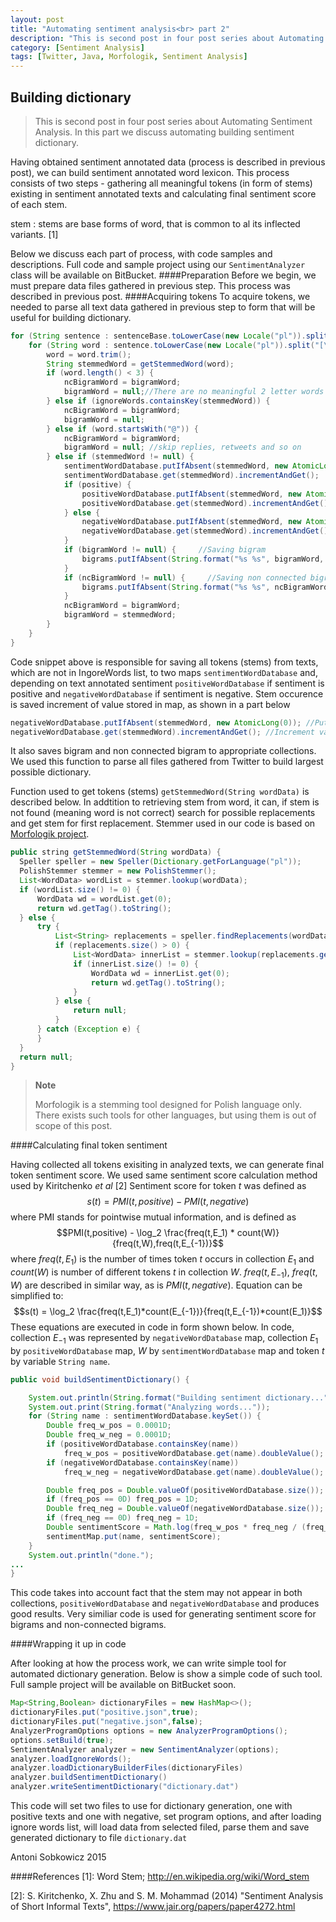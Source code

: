 ```yaml
---
layout: post
title: "Automating sentiment analysis<br> part 2"
description: "This is second post in four post series about Automating Sentiment Analysis. In this part we discuss automating building sentiment dictionary."
category: [Sentiment Analysis]
tags: [Twitter, Java, Morfologik, Sentiment Analysis]
---
```


Building dictionary
-----------

> This is second post in four post series about Automating Sentiment Analysis. In this part we discuss automating building sentiment dictionary.

<!--more-->

Having obtained sentiment annotated data (process is described in previous post), we can build sentiment annotated word lexicon. This process consists of two steps - gathering all meaningful tokens (in form of stems) existing in sentiment annotated texts and calculating final sentiment score of each stem.

stem
  : stems are base forms of word, that is common to al its inflected variants. [1]

Below we discuss each part of process, with code samples and descriptions. Full code and sample project using our `SentimentAnalyzer` class will be available on BitBucket.
####Preparation
Before we begin, we must prepare data files gathered in previous step. This process was described in previous post.
####Acquiring tokens
To acquire tokens, we needed to parse all text data gathered in previous step to form that will be useful for building dictionary.  

```java
for (String sentence : sentenceBase.toLowerCase(new Locale("pl")).split("[\\?\\!\\.]+")) {
    for (String word : sentence.toLowerCase(new Locale("pl")).split("[\\s\\,]+")) {
        word = word.trim();
        String stemmedWord = getStemmedWord(word);
        if (word.length() < 3) {
            ncBigramWord = bigramWord;
            bigramWord = null;//There are no meaningful 2 letter words in Polish language
        } else if (ignoreWords.containsKey(stemmedWord)) {
            ncBigramWord = bigramWord;
            bigramWord = null;
        } else if (word.startsWith("@")) {
            ncBigramWord = bigramWord;
            bigramWord = null; //skip replies, retweets and so on
        } else if (stemmedWord != null) {
            sentimentWordDatabase.putIfAbsent(stemmedWord, new AtomicLong(0));
            sentimentWordDatabase.get(stemmedWord).incrementAndGet();
            if (positive) {
                positiveWordDatabase.putIfAbsent(stemmedWord, new AtomicLong(0));
                positiveWordDatabase.get(stemmedWord).incrementAndGet();
            } else {
                negativeWordDatabase.putIfAbsent(stemmedWord, new AtomicLong(0));
                negativeWordDatabase.get(stemmedWord).incrementAndGet();
            }
            if (bigramWord != null) {     //Saving bigram
                bigrams.putIfAbsent(String.format("%s %s", bigramWord, stemmedWord), positive);
            }
            if (ncBigramWord != null) {     //Saving non connected bigram
                bigrams.putIfAbsent(String.format("%s %s", ncBigramWord, stemmedWord), positive);
            }
            ncBigramWord = bigramWord;
            bigramWord = stemmedWord;
        }
    }
}
```

Code snippet above is responsible for saving all tokens (stems) from texts, which are not in IngoreWords list, to two maps `sentimentWordDatabase` and, depending on text annotated sentiment `positiveWordDatabase` if sentiment is positive and `negativeWordDatabase` if sentiment is negative. Stem occurence is saved increment of value stored in map, as shown in a part below

```java
negativeWordDatabase.putIfAbsent(stemmedWord, new AtomicLong(0)); //Put stemmedWord with value 0 in ConcurrentMap
negativeWordDatabase.get(stemmedWord).incrementAndGet(); //Increment value stored in map, using AtomicLong functionality
```

It also saves bigram and non connected bigram to appropriate collections. We used this function to parse all files gathered from Twitter to build largest possible dictionary.

Function used to get tokens (stems) `getStemmedWord(String wordData)` is described below. In addtition to retrieving stem from word, it can, if stem is not found (meaning word is not correct) search for possible replacements and get stem for first replacement. Stemmer used in our code is based on [Morfologik project](http://morfologik.blogspot.com/).

```java
public string getStemmedWord(String wordData) {
  Speller speller = new Speller(Dictionary.getForLanguage("pl"));
  PolishStemmer stemmer = new PolishStemmer();
  List<WordData> wordList = stemmer.lookup(wordData);
  if (wordList.size() != 0) {
      WordData wd = wordList.get(0);
      return wd.getTag().toString();
  } else {
      try {
          List<String> replacements = speller.findReplacements(wordData);
          if (replacements.size() > 0) {
              List<WordData> innerList = stemmer.lookup(replacements.get(0));
              if (innerList.size() != 0) {
                  WordData wd = innerList.get(0);
                  return wd.getTag().toString();
              }
          } else {
              return null;
          }
      } catch (Exception e) {
      }
  }
  return null;
}
```

>**Note**
>
>Morfologik is a stemming tool designed for Polish language only. There exists such tools for other languages, but using them is out of scope of this post.

####Calculating final token sentiment

Having collected all tokens exisiting in analyzed texts, we can generate final token sentiment score. We used same sentiment score calculation method used by Kiritchenko *et al* [2] Sentiment score for token $t$ was defined as
$$s(t) = PMI(t,positive) - PMI(t,negative)$$
where PMI stands for pointwise mutual information, and is defined as
$$PMI(t,positive) - \log_2 \frac{freq(t,E_1) * count(W)}{freq(t,W),freq(t,E_{-1})}$$
where $freq(t,E_1)$ is the number of times token $t$ occurs in collection $E_1$ and $count(W)$ is number of different tokens $t$ in collection $W$. $freq(t,E_{-1})$, $freq(t,W)$ are described in similar way, as is $PMI(t,negative)$. Equation can be simplified to:
$$s(t) = \log_2 \frac{freq(t,E_1)*count(E_{-1})}{freq(t,E_{-1})*count(E_1)}$$
These equations are executed in code in form shown below. In code, collection $E_{-1}$ was represented by `negativeWordDatabase` map, collection $E_1$ by `positiveWordDatabase` map, $W$ by `sentimentWordDatabase` map and token $t$ by variable `String name`.

```java
public void buildSentimentDictionary() {

    System.out.println(String.format("Building sentiment dictionary..."));
    System.out.print(String.format("Analyzing words..."));
    for (String name : sentimentWordDatabase.keySet()) {
        Double freq_w_pos = 0.0001D;
        Double freq_w_neg = 0.0001D;
        if (positiveWordDatabase.containsKey(name))
            freq_w_pos = positiveWordDatabase.get(name).doubleValue();
        if (negativeWordDatabase.containsKey(name))
            freq_w_neg = negativeWordDatabase.get(name).doubleValue();

        Double freq_pos = Double.valueOf(positiveWordDatabase.size());
        if (freq_pos == 0D) freq_pos = 1D;
        Double freq_neg = Double.valueOf(negativeWordDatabase.size());
        if (freq_neg == 0D) freq_neg = 1D;
        Double sentimentScore = Math.log(freq_w_pos * freq_neg / (freq_w_neg * freq_pos)) / Math.log(2);
        sentimentMap.put(name, sentimentScore);
    }
    System.out.println("done.");
...
}
```

This code takes into account fact that the stem may not appear in both collections, `positiveWordDatabase` and `negativeWordDatabase` and produces good results. Very similiar code is used for generating sentiment score for bigrams and non-connected bigrams.

####Wrapping it up in code

After looking at how the process work, we can write simple tool for automated dictionary generation. Below is show a simple code of such tool. Full sample project will be available on BitBucket soon.

```java
Map<String,Boolean> dictionaryFiles = new HashMap<>();
dictionaryFiles.put("positive.json",true);
dictionaryFiles.put("negative.json",false);
AnalyzerProgramOptions options = new AnalyzerProgramOptions();
options.setBuild(true);
SentimentAnalyzer analyzer = new SentimentAnalyzer(options);
analyzer.loadIgnoreWords();
analyzer.loadDictionaryBuilderFiles(dictionaryFiles)
analyzer.buildSentimentDictionary()
analyzer.writeSentimentDictionary("dictionary.dat")
```

This code will set two files to use for dictionary generation, one with positive texts and one with negative, set program options, and after loading ignore words list, will load data from selected filed, parse them and save generated dictionary to file `dictionary.dat`

Antoni Sobkowicz 2015

####References
[1]: 	Word Stem; http://en.wikipedia.org/wiki/Word_stem	

[2]: S. Kiritchenko, X. Zhu and S. M. Mohammad (2014) "Sentiment Analysis of Short Informal Texts",	https://www.jair.org/papers/paper4272.html